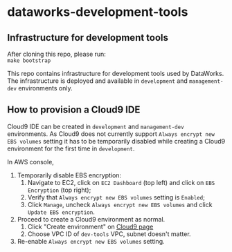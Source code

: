 # dataworks-development-tools

## Infrastructure for development tools

After cloning this repo, please run:  
`make bootstrap`

This repo contains infrastructure for development tools used by DataWorks. The infrastructure is deployed and available in `development` and `management-dev` environments only. 

## How to provision a Cloud9 IDE

Cloud9 IDE can be created in `development` and `management-dev` environments. As Cloud9 does not currently support `Always encrypt new EBS volumes` setting it has to be temporarily disabled while creating a Cloud9 environment for the first time in `development`.

In AWS console, 
1. Temporarily disable EBS encryption: 
    1. Navigate to EC2, click on `EC2 Dashboard` (top left) and click on `EBS Encryption` (top right);
    1. Verify that `Always encrypt new EBS volumes` setting is `Enabled`;
    1. Click `Manage`, uncheck `Always encrypt new EBS volumes` and click `Update EBS encryption`.
1. Proceed to create a Cloud9 environment as normal.
    1. Click "Create environment" on [Cloud9 page](https://eu-west-2.console.aws.amazon.com/cloud9/home/product)
    1. Choose VPC ID of `dev-tools` VPC, subnet doesn't matter.
1. Re-enable `Always encrypt new EBS volumes` setting.
